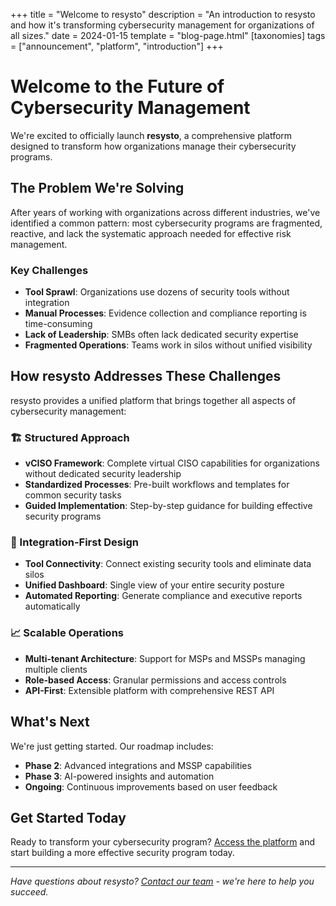 +++
title = "Welcome to resysto"
description = "An introduction to resysto and how it's transforming cybersecurity management for organizations of all sizes."
date = 2024-01-15
template = "blog-page.html"
[taxonomies]
tags = ["announcement", "platform", "introduction"]
+++

# Welcome to the Future of Cybersecurity Management

We're excited to officially launch **resysto**, a comprehensive platform designed to transform how organizations manage their cybersecurity programs.

## The Problem We're Solving

After years of working with organizations across different industries, we've identified a common pattern: most cybersecurity programs are fragmented, reactive, and lack the systematic approach needed for effective risk management.

### Key Challenges
- **Tool Sprawl**: Organizations use dozens of security tools without integration
- **Manual Processes**: Evidence collection and compliance reporting is time-consuming
- **Lack of Leadership**: SMBs often lack dedicated security expertise
- **Fragmented Operations**: Teams work in silos without unified visibility

## How resysto Addresses These Challenges

resysto provides a unified platform that brings together all aspects of cybersecurity management:

### 🏗️ Structured Approach
- **vCISO Framework**: Complete virtual CISO capabilities for organizations without dedicated security leadership
- **Standardized Processes**: Pre-built workflows and templates for common security tasks
- **Guided Implementation**: Step-by-step guidance for building effective security programs

### 🔗 Integration-First Design
- **Tool Connectivity**: Connect existing security tools and eliminate data silos
- **Unified Dashboard**: Single view of your entire security posture
- **Automated Reporting**: Generate compliance and executive reports automatically

### 📈 Scalable Operations
- **Multi-tenant Architecture**: Support for MSPs and MSSPs managing multiple clients
- **Role-based Access**: Granular permissions and access controls
- **API-First**: Extensible platform with comprehensive REST API

## What's Next

We're just getting started. Our roadmap includes:

- **Phase 2**: Advanced integrations and MSSP capabilities
- **Phase 3**: AI-powered insights and automation
- **Ongoing**: Continuous improvements based on user feedback

## Get Started Today

Ready to transform your cybersecurity program? [Access the platform](/access/) and start building a more effective security program today.

---

*Have questions about resysto? [Contact our team](mailto:info@agorasecurity.it) - we're here to help you succeed.*


